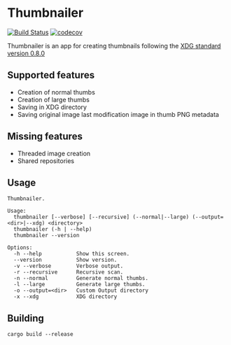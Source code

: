 # Thumbnailer

[![Build Status](https://travis-ci.org/filcuc/thumbnailer.svg?branch=master)](https://travis-ci.org/filcuc/thumbnailer)
[![codecov](https://codecov.io/gh/filcuc/thumbnailer/branch/master/graph/badge.svg)](https://codecov.io/gh/filcuc/thumbnailer)



Thumbnailer is an app for creating thumbnails following the 
[XDG standard version 0.8.0](https://specifications.freedesktop.org/thumbnail-spec/thumbnail-spec-0.8.0.html)

## Supported features
- Creation of normal thumbs
- Creation of large thumbs
- Saving in XDG directory
- Saving original image last modification image in thumb PNG metadata

## Missing features
- Threaded image creation
- Shared repositories

## Usage
```shell script
Thumbnailer.

Usage:
  thumbnailer [--verbose] [--recursive] (--normal|--large) (--output=<dir>|--xdg) <directory>
  thumbnailer (-h | --help)
  thumbnailer --version

Options:
  -h --help           Show this screen.
  --version           Show version.
  -v --verbose        Verbose output.
  -r --recursive      Recursive scan.
  -n --normal         Generate normal thumbs.
  -l --large          Generate large thumbs.
  -o --output=<dir>   Custom Output directory
  -x --xdg            XDG directory
```

## Building
```shell script
cargo build --release
```
